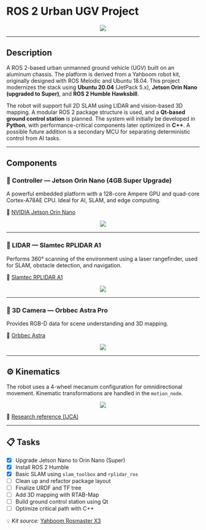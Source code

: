# ROS 2 Urban UGV Project

<p align="center">
<img src="https://user-images.githubusercontent.com/30501420/216792254-87258637-fd16-405b-b3c5-17b48007a776.png"/>
</p>

---

## Description

A ROS 2-based urban unmanned ground vehicle (UGV) built on an aluminum chassis. The platform is derived from a Yahboom robot kit, originally designed with ROS Melodic and Ubuntu 18.04. This project modernizes the stack using **Ubuntu 20.04** (JetPack 5.x), **Jetson Orin Nano (upgraded to Super)**, and **ROS 2 Humble Hawksbill**.

The robot will support full 2D SLAM using LIDAR and vision-based 3D mapping. A modular ROS 2 package structure is used, and a **Qt-based ground control station** is planned. The system will initially be developed in **Python**, with performance-critical components later optimized in **C++**. A possible future addition is a secondary MCU for separating deterministic control from AI tasks.

---

## Components

### 🧠 Controller — Jetson Orin Nano (4GB Super Upgrade)

A powerful embedded platform with a 128-core Ampere GPU and quad-core Cortex-A78AE CPU. Ideal for AI, SLAM, and edge computing.

🔗 [NVIDIA Jetson Orin Nano](https://developer.nvidia.com/embedded/jetson-orin)

<p align="center">
<img src="https://user-images.githubusercontent.com/30501420/216793317-191b04b0-cc6a-494a-a0e5-7243bb77e929.png"/>
</p>

---

### 🔦 LIDAR — Slamtec RPLIDAR A1

Performs 360° scanning of the environment using a laser rangefinder, used for SLAM, obstacle detection, and navigation.

🔗 [Slamtec RPLIDAR A1](https://www.slamtec.com/en/Lidar/A1)

<p align="center">
<img src="https://user-images.githubusercontent.com/30501420/216794038-e1df33cd-0daa-4bec-a96f-c886bc5ca6cc.png"/>
</p>

---

### 🎥 3D Camera — Orbbec Astra Pro

Provides RGB-D data for scene understanding and 3D mapping.

🔗 [Orbbec Astra](https://orbbec3d.com/index/Product/info.html?cate=38&id=36)

<p align="center">
<img src="https://user-images.githubusercontent.com/30501420/216794140-11ecd091-677f-453e-a90a-2af1877be800.png"/>
</p>

---

## ⚙️ Kinematics

The robot uses a 4-wheel mecanum configuration for omnidirectional movement. Kinematic transformations are handled in the `motion_node`.

<p align="center">
<img src="https://user-images.githubusercontent.com/30501420/216794807-49920923-b720-4ad9-a612-b6342776a7b4.png"/>
</p>

🔗 [Research reference (IJCA)](https://research.ijcaonline.org/volume113/number3/pxc3901586.pdf)

---

## 📋 Tasks

- [x] Upgrade Jetson Nano to Orin Nano (Super)
- [x] Install ROS 2 Humble
- [x] Basic SLAM using `slam_toolbox` and `rplidar_ros`
- [ ] Clean up and refactor package layout
- [ ] Finalize URDF and TF tree
- [ ] Add 3D mapping with RTAB-Map
- [ ] Build ground control station using Qt
- [ ] Optimize critical path with C++

💡 *Kit source:* [Yahboom Rosmaster X3](https://category.yahboom.net/collections/ros-robotics/products/rosmaster-x3?variant=39664834248788)
